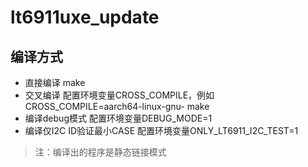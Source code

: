 # lt6911uxe_update

## 编译方式

* 直接编译 make
* 交叉编译 配置环境变量CROSS_COMPILE，例如 CROSS_COMPILE=aarch64-linux-gnu- make
* 编译debug模式 配置环境变量DEBUG_MODE=1
* 编译仅I2C ID验证最小CASE 配置环境变量ONLY_LT6911_I2C_TEST=1

> 注：编译出的程序是静态链接模式
